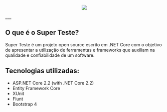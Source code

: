 
<p align="center">
  <img src="https://github.com/HugoDeveloperBR/super-test/raw/master/SuperTest/SuperTest.Web/wwwroot/images/logo.png">  
</p>
___

## O que é o Super Teste?

Super Teste é um projeto open source escrito em .NET Core com o objetivo de apresentar a utilização de ferramentas e
frameworks que auxiliam na qualidade e confiabilidade de um software.

## Tecnologias utilizadas:

- ASP.NET Core 2.2 (with .NET Core 2.2)
- Entity Framework Core
- XUnit
- Flunt
- Bootstrap 4
